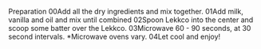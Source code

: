 Preparation
00Add all the dry ingredients and mix together.
01Add milk, vanilla and oil and mix until combined
02Spoon Lekkco into the center and scoop some batter over the Lekkco.
03Microwave 60 - 90 seconds, at 30 second intervals. *Microwave ovens vary.
04Let cool and enjoy!